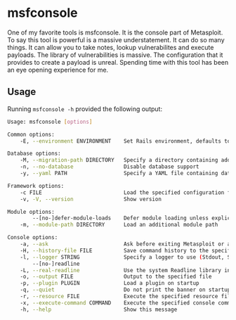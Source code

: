 # msfconsole

One of my favorite tools is msfconsole. It is the console part of Metasploit. To say this tool is powerful is a massive understatement. It can do so many things. It can allow you to take notes, lookup vulnerabilites and execute payloads. The library of vulnerabilities is massive. The configuration that it provides to create a payload is unreal. Spending time with this tool has been an eye opening experience for me.

## Usage

Running `msfconsole -h` provided the following output:

```bash
Usage: msfconsole [options]

Common options:
    -E, --environment ENVIRONMENT    Set Rails environment, defaults to RAIL_ENV environment variable or 'production'

Database options:
    -M, --migration-path DIRECTORY   Specify a directory containing additional DB migrations
    -n, --no-database                Disable database support
    -y, --yaml PATH                  Specify a YAML file containing database settings

Framework options:
    -c FILE                          Load the specified configuration file
    -v, -V, --version                Show version

Module options:
        --[no-]defer-module-loads    Defer module loading unless explicitly asked
    -m, --module-path DIRECTORY      Load an additional module path

Console options:
    -a, --ask                        Ask before exiting Metasploit or accept 'exit -y'
    -H, --history-file FILE          Save command history to the specified file
    -l, --logger STRING              Specify a logger to use (Stdout, StdoutWithoutTimestamps, TimestampColorlessFlatfile, Flatfile, Stderr)
        --[no-]readline
    -L, --real-readline              Use the system Readline library instead of RbReadline
    -o, --output FILE                Output to the specified file
    -p, --plugin PLUGIN              Load a plugin on startup
    -q, --quiet                      Do not print the banner on startup
    -r, --resource FILE              Execute the specified resource file (- for stdin)
    -x, --execute-command COMMAND    Execute the specified console commands (use ; for multiples)
    -h, --help                       Show this message
```
